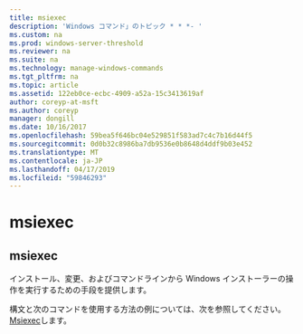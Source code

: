 ```yaml
---
title: msiexec
description: 'Windows コマンド」のトピック * * *- '
ms.custom: na
ms.prod: windows-server-threshold
ms.reviewer: na
ms.suite: na
ms.technology: manage-windows-commands
ms.tgt_pltfrm: na
ms.topic: article
ms.assetid: 122eb0ce-ecbc-4909-a52a-15c3413619af
author: coreyp-at-msft
ms.author: coreyp
manager: dongill
ms.date: 10/16/2017
ms.openlocfilehash: 59bea5f646bc04e529851f583ad7c4c7b16d44f5
ms.sourcegitcommit: 0d0b32c8986ba7db9536e0b8648d4ddf9b03e452
ms.translationtype: MT
ms.contentlocale: ja-JP
ms.lasthandoff: 04/17/2019
ms.locfileid: "59846293"
---
```

# <a name="msiexec"></a>msiexec



## <a name="msiexec"></a>msiexec

インストール、変更、およびコマンドラインから Windows インストーラーの操作を実行するための手段を提供します。

構文と次のコマンドを使用する方法の例については、次を参照してください。 [Msiexec](https://go.microsoft.com/fwlink/?LinkId=94329)します。